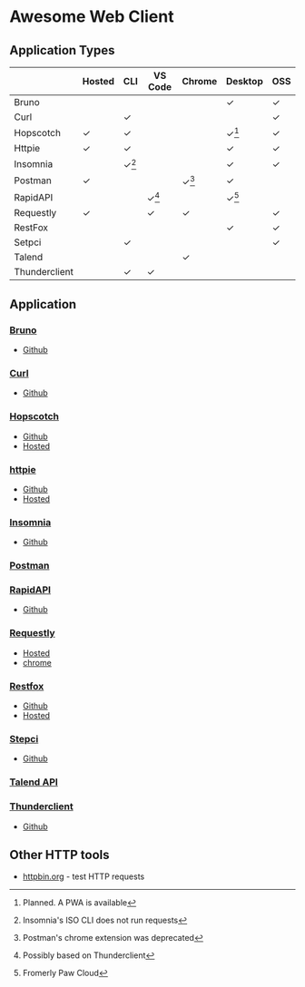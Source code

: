# Awesome Web Client

## Application Types

|               | Hosted | CLI   | VS Code | Chrome | Desktop | OSS |
| ------------- | ------ | ----- | ------- | ------ | ------- | --- |
| Bruno         |        |       |         |        | ✓       | ✓   |
| Curl          |        | ✓     |         |        |         | ✓   |
| Hopscotch     | ✓      | ✓     |         |        | ✓[^1]   | ✓   |
| Httpie        | ✓      | ✓     |         |        | ✓       | ✓   |
| Insomnia      |        | ✓[^2] |         |        | ✓       | ✓   |
| Postman       | ✓      |       |         | ✓[^3]  | ✓       |     |
| RapidAPI      |        |       | ✓[^4]   |        | ✓[^5]   |     |
| Requestly     | ✓      |       | ✓       | ✓      |         | ✓   |
| RestFox       |        |       |         |        | ✓       | ✓   |
| Setpci        |        | ✓     |         |        |         | ✓   |
| Talend        |        |       |         | ✓      |         |     |
| Thunderclient |        | ✓     | ✓       |        |         |     |

[^1]: Planned. A PWA is available
[^2]: Insomnia's ISO CLI does not run requests
[^3]: Postman's chrome extension was deprecated
[^4]: Possibly based on Thunderclient
[^5]: Fromerly Paw Cloud

## Application

### [Bruno](https://github.com/usebruno/bruno)

- [Github](https://github.com/usebruno/bruno)


### [Curl](https://curl.se/)

- [Github](https://github.com/curl/curl)

### [Hopscotch](https://docs.hoppscotch.io/)

- [Github](https://github.com/hoppscotch/hoppscotch)
- [Hosted](https://hoppscotch.io/)

### [httpie](https://httpie.io/)

- [Github](https://github.com/httpie)
- [Hosted](https://httpie.io/app)

### [Insomnia](https://insomnia.rest/)

- [Github](https://github.com/Kong/insomnia/)

### [Postman](https://www.postman.com/)

### [RapidAPI](https://rapidapi.com/)

- [Github]()

### [Requestly](https://www.requestly.io/)

- [Hosted](https://app.requestly.io/)
- [chrome](https://chrome.google.com/webstore/detail/requestly-open-source-htt/mdnleldcmiljblolnjhpnblkcekpdkpa)

### [Restfox](https://restfox.dev/)

- [Github](https://github.com/flawiddsouza/Restfox)
- [Hosted](https://restfox.dev/)

### [Stepci](https://github.com/stepci/stepci)

- [Github](https://github.com/stepci/stepci)

### [Talend API](https://www.talend.com/)

### [Thunderclient](https://www.thunderclient.io/)

- [Github](https://www.thunderclient.io/)

## Other HTTP tools

- [httpbin.org](https://httpbin.org/) - test HTTP requests
